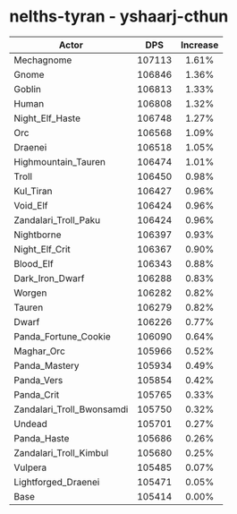 # nelths-tyran - yshaarj-cthun
| Actor | DPS | Increase |
|---|:---:|:---:|
|Mechagnome|107113|1.61%|
|Gnome|106846|1.36%|
|Goblin|106813|1.33%|
|Human|106808|1.32%|
|Night_Elf_Haste|106748|1.27%|
|Orc|106568|1.09%|
|Draenei|106518|1.05%|
|Highmountain_Tauren|106474|1.01%|
|Troll|106450|0.98%|
|Kul_Tiran|106427|0.96%|
|Void_Elf|106424|0.96%|
|Zandalari_Troll_Paku|106424|0.96%|
|Nightborne|106397|0.93%|
|Night_Elf_Crit|106367|0.90%|
|Blood_Elf|106343|0.88%|
|Dark_Iron_Dwarf|106288|0.83%|
|Worgen|106282|0.82%|
|Tauren|106279|0.82%|
|Dwarf|106226|0.77%|
|Panda_Fortune_Cookie|106090|0.64%|
|Maghar_Orc|105966|0.52%|
|Panda_Mastery|105934|0.49%|
|Panda_Vers|105854|0.42%|
|Panda_Crit|105765|0.33%|
|Zandalari_Troll_Bwonsamdi|105750|0.32%|
|Undead|105701|0.27%|
|Panda_Haste|105686|0.26%|
|Zandalari_Troll_Kimbul|105680|0.25%|
|Vulpera|105485|0.07%|
|Lightforged_Draenei|105471|0.05%|
|Base|105414|0.00%|
